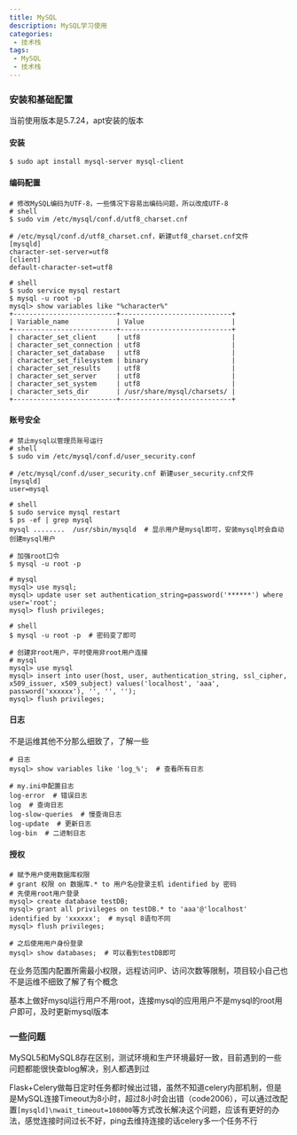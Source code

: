 ```yaml
---
title: MySQL 
description: MySQL学习使用
categories:
 - 技术栈
tags:
 - MySQL 
 - 技术栈
---
```



### 安装和基础配置
当前使用版本是5.7.24，apt安装的版本

#### 安装
```
$ sudo apt install mysql-server mysql-client
```

#### 编码配置
```
# 修改MySQL编码为UTF-8，一些情况下容易出编码问题，所以改成UTF-8
# shell
$ sudo vim /etc/mysql/conf.d/utf8_charset.cnf

# /etc/mysql/conf.d/utf8_charset.cnf，新建utf8_charset.cnf文件
[mysqld]
character-set-server=utf8
[client]
default-character-set=utf8

# shell
$ sudo service mysql restart
$ mysql -u root -p
mysql> show variables like "%character%"
+--------------------------+----------------------------+
| Variable_name            | Value                      |
+--------------------------+----------------------------+
| character_set_client     | utf8                       |
| character_set_connection | utf8                       |
| character_set_database   | utf8                       |
| character_set_filesystem | binary                     |
| character_set_results    | utf8                       |
| character_set_server     | utf8                       |
| character_set_system     | utf8                       |
| character_sets_dir       | /usr/share/mysql/charsets/ |
+--------------------------+----------------------------+ 
```

#### 账号安全
```
# 禁止mysql以管理员账号运行
# shell
$ sudo vim /etc/mysql/conf.d/user_security.conf

# /etc/mysql/conf.d/user_security.cnf 新建user_security.cnf文件
[mysqld]
user=mysql

# shell
$ sudo service mysql restart
$ ps -ef | grep mysql
mysql ........  /usr/sbin/mysqld  # 显示用户是mysql即可，安装mysql时会自动创建mysql用户

# 加强root口令
$ mysql -u root -p

# mysql
mysql> use mysql;
mysql> update user set authentication_string=password('******') where user='root';
mysql> flush privileges;

# shell
$ mysql -u root -p  # 密码变了即可

# 创建非root用户，平时使用非root用户连接
# mysql
mysql> use mysql
mysql> insert into user(host, user, authentication_string, ssl_cipher, x509_issuer, x509_subject) values('localhost', 'aaa', password('xxxxxx'), '', '', '');
mysql> flush privileges;
```

#### 日志
不是运维其他不分那么细致了，了解一些
```
# 日志
mysql> show variables like 'log_%';  # 查看所有日志

# my.ini中配置日志
log-error  # 错误日志
log  # 查询日志 
log-slow-queries  # 慢查询日志
log-update  # 更新日志
log-bin  # 二进制日志
```

#### 授权
```
# 赋予用户使用数据库权限
# grant 权限 on 数据库.* to 用户名@登录主机 identified by 密码
# 先使用root用户登录
mysql> create database testDB;
mysql> grant all privileges on testDB.* to 'aaa'@'localhost' identified by 'xxxxxx';  # mysql 8语句不同
mysql> flush privileges;

# 之后使用用户身份登录
mysql> show databases;  # 可以看到testDB即可
```

在业务范围内配置所需最小权限，远程访问IP、访问次数等限制，项目较小自己也不是运维不细致了解了有个概念

基本上做好mysql运行用户不用root，连接mysql的应用用户不是mysql的root用户即可，及时更新mysql版本

### 一些问题
MySQL5和MySQL8存在区别，测试环境和生产环境最好一致，目前遇到的一些问题都能很快查blog解决，别人都遇到过

Flask+Celery做每日定时任务都时候出过错，虽然不知道celery内部机制，但是是MySQL连接Timeout为8小时，超过8小时会出错（code2006），可以通过改配置`[mysqld]\nwait_timeout=108000`等方式改长解决这个问题，应该有更好的办法，感觉连接时间过长不好，ping去维持连接的话celery多一个任务不行

